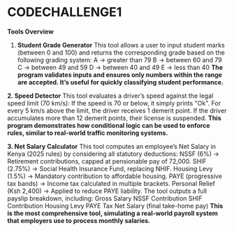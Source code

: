 # CODECHALLENGE1
**Tools Overview**
1. **Student Grade Generator**
This tool allows a user to input student marks (between 0 and 100) and returns the corresponding grade based on the following grading system:
A → greater than 79
B → between 60 and 79
C → between 49 and 59
D → between 40 and 49
E → less than 40
**The program validates inputs and ensures only numbers within the range are accepted. It’s useful for quickly classifying student performance.**


**2. Speed Detector**
This tool evaluates a driver’s speed against the legal speed limit (70 km/s):
If the speed is 70 or below, it simply prints "Ok".
For every 5 km/s above the limit, the driver receives 1 demerit point.
If the driver accumulates more than 12 demerit points, their license is suspended.
**This program demonstrates how conditional logic can be used to enforce rules, similar to real-world traffic monitoring systems.**


**3. Net Salary Calculator**
This tool computes an employee’s Net Salary in Kenya (2025 rules) by considering all statutory deductions:
NSSF (6%) → Retirement contributions, capped at pensionable pay of 72,000.
SHIF (2.75%) → Social Health Insurance Fund, replacing NHIF.
Housing Levy (1.5%) → Mandatory contribution to affordable housing.
PAYE (progressive tax bands) → Income tax calculated in multiple brackets.
Personal Relief (Ksh 2,400) → Applied to reduce PAYE liability.
The tool outputs a full payslip breakdown, including:
Gross Salary
NSSF Contribution
SHIF Contribution
Housing Levy
PAYE Tax
Net Salary (final take-home pay)
**This is the most comprehensive tool, simulating a real-world payroll system that employers use to process monthly salaries.**